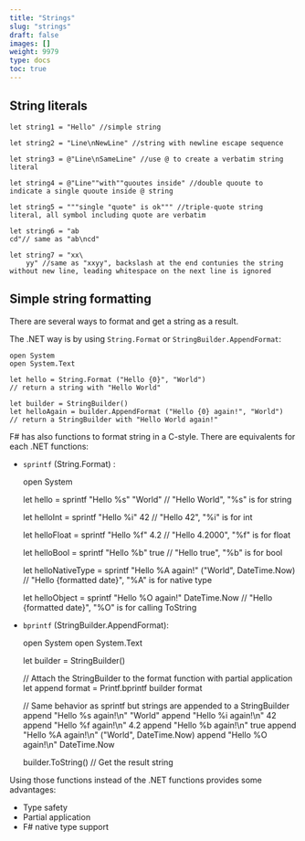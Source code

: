 ```yaml
---
title: "Strings"
slug: "strings"
draft: false
images: []
weight: 9979
type: docs
toc: true
---
```


## String literals
    let string1 = "Hello" //simple string
    
    let string2 = "Line\nNewLine" //string with newline escape sequence
    
    let string3 = @"Line\nSameLine" //use @ to create a verbatim string literal
    
    let string4 = @"Line""with""quoutes inside" //double quoute to indicate a single quoute inside @ string
    
    let string5 = """single "quote" is ok""" //triple-quote string literal, all symbol including quote are verbatim
    
    let string6 = "ab
    cd"// same as "ab\ncd"
    
    let string7 = "xx\
        yy" //same as "xxyy", backslash at the end contunies the string without new line, leading whitespace on the next line is ignored 

## Simple string formatting
There are several ways to format and get a string as a result.

The .NET way is by using `String.Format` or `StringBuilder.AppendFormat`:

    open System
    open System.Text

    let hello = String.Format ("Hello {0}", "World")
    // return a string with "Hello World"

    let builder = StringBuilder()
    let helloAgain = builder.AppendFormat ("Hello {0} again!", "World")
    // return a StringBuilder with "Hello World again!"

F# has also functions to format string in a C-style. There are equivalents for each .NET functions:

 - `sprintf` (String.Format) :

    
    open System
    
    let hello = sprintf "Hello %s" "World" 
    // "Hello World", "%s" is for string
    
    let helloInt = sprintf "Hello %i" 42 
    // "Hello 42", "%i" is for int
    
    let helloFloat = sprintf "Hello %f" 4.2 
    // "Hello 4.2000", "%f" is for float
    
    let helloBool = sprintf "Hello %b" true 
    // "Hello true", "%b" is for bool
    
    let helloNativeType = sprintf "Hello %A again!" ("World", DateTime.Now) 
    // "Hello {formatted date}", "%A" is for native type
    
    let helloObject = sprintf "Hello %O again!" DateTime.Now 
    // "Hello {formatted date}", "%O" is for calling ToString

 - `bprintf` (StringBuilder.AppendFormat):


    open System
    open System.Text

    let builder = StringBuilder()

    // Attach the StringBuilder to the format function with partial application
    let append format = Printf.bprintf builder format
    
    // Same behavior as sprintf but strings are appended to a StringBuilder
    append "Hello %s again!\n" "World"
    append "Hello %i again!\n" 42
    append "Hello %f again!\n" 4.2
    append "Hello %b again!\n" true
    append "Hello %A again!\n" ("World", DateTime.Now)
    append "Hello %O again!\n" DateTime.Now
    
    builder.ToString() // Get the result string

Using those functions instead of the .NET functions provides some advantages:

 - Type safety
 - Partial application
 - F# native type support


